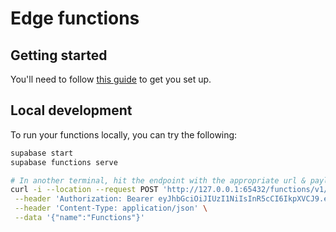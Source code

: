 # Edge functions

## Getting started

You'll need to follow
[this guide](https://supabase.com/docs/guides/functions/quickstart) to get you
set up.

## Local development

To run your functions locally, you can try the following:

```bash
supabase start
supabase functions serve

# In another terminal, hit the endpoint with the appropriate url & payload
curl -i --location --request POST 'http://127.0.0.1:65432/functions/v1/<your-funciton-name>' \
 --header 'Authorization: Bearer eyJhbGciOiJIUzI1NiIsInR5cCI6IkpXVCJ9.eyJpc3MiOiJzdXBhYmFzZS1kZW1vIiwicm9sZSI6ImFub24iLCJleHAiOjE5ODM4MTI5OTZ9.CRXP1A7WOeoJeXxjNni43kdQwgnWNReilDMblYTn_I0' \
 --header 'Content-Type: application/json' \
 --data '{"name":"Functions"}'
```
